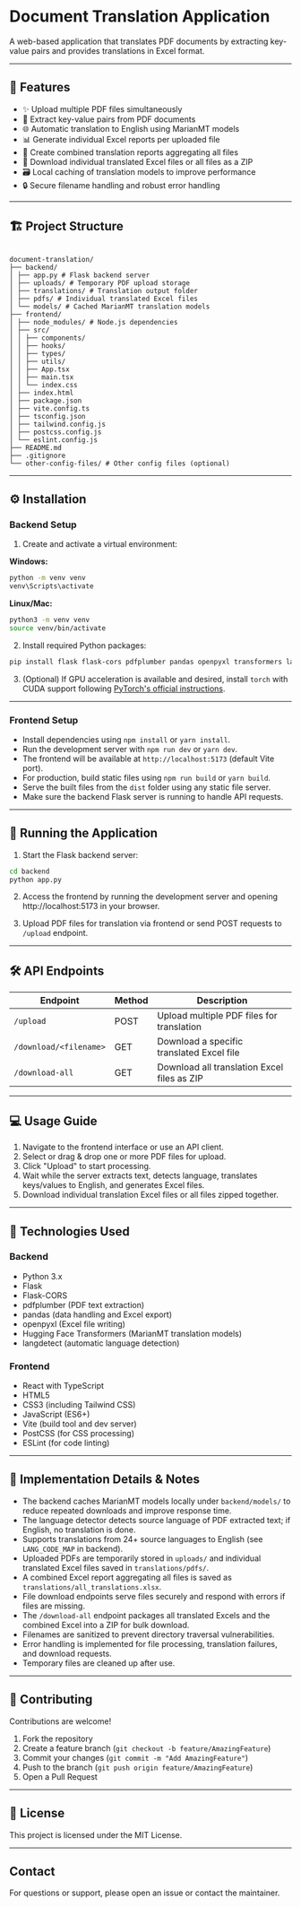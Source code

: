 # Document Translation Application

A web-based application that translates PDF documents by extracting key-value pairs and provides translations in Excel format.

---

## 🚀 Features

- ✨ Upload multiple PDF files simultaneously  
- 📄 Extract key-value pairs from PDF documents  
- 🌐 Automatic translation to English using MarianMT models  
- 📊 Generate individual Excel reports per uploaded file  
- 📑 Create combined translation reports aggregating all files  
- 💾 Download individual translated Excel files or all files as a ZIP  
- 🗃️ Local caching of translation models to improve performance  
- 🔒 Secure filename handling and robust error handling  

---

## 🏗️ Project Structure

```

document-translation/
├── backend/
│ ├── app.py # Flask backend server
│ ├── uploads/ # Temporary PDF upload storage
│ ├── translations/ # Translation output folder
│ ├── pdfs/ # Individual translated Excel files
│ └── models/ # Cached MarianMT translation models
├── frontend/
│ ├── node_modules/ # Node.js dependencies
│ ├── src/
│ │ ├── components/
│ │ ├── hooks/ 
│ │ ├── types/ 
│ │ ├── utils/ 
│ │ ├── App.tsx 
│ │ ├── main.tsx 
│ │ └── index.css 
│ ├── index.html 
│ ├── package.json 
│ ├── vite.config.ts 
│ ├── tsconfig.json 
│ ├── tailwind.config.js 
│ ├── postcss.config.js 
│ └── eslint.config.js 
├── README.md 
├── .gitignore 
└── other-config-files/ # Other config files (optional)

````

---

## ⚙️ Installation

### Backend Setup

1. Create and activate a virtual environment:

**Windows:**
```bash
python -m venv venv
venv\Scripts\activate
````

**Linux/Mac:**

```bash
python3 -m venv venv
source venv/bin/activate
```

2. Install required Python packages:

```bash
pip install flask flask-cors pdfplumber pandas openpyxl transformers langdetect
```

3. (Optional) If GPU acceleration is available and desired, install `torch` with CUDA support following [PyTorch's official instructions](https://pytorch.org/get-started/locally/).

---

### Frontend Setup

* Install dependencies using `npm install` or `yarn install`.
* Run the development server with `npm run dev` or `yarn dev`.
* The frontend will be available at `http://localhost:5173` (default Vite port).
* For production, build static files using `npm run build` or `yarn build`.
* Serve the built files from the `dist` folder using any static file server.
* Make sure the backend Flask server is running to handle API requests.

---

## 🚀 Running the Application

1. Start the Flask backend server:

```bash
cd backend
python app.py
```

2. Access the frontend by running the development server and opening http://localhost:5173 in your browser.

3. Upload PDF files for translation via frontend or send POST requests to `/upload` endpoint.

---

## 🛠️ API Endpoints

| Endpoint               | Method | Description                                 |
| ---------------------- | ------ | ------------------------------------------- |
| `/upload`              | POST   | Upload multiple PDF files for translation   |
| `/download/<filename>` | GET    | Download a specific translated Excel file   |
| `/download-all`        | GET    | Download all translation Excel files as ZIP |

---

## 💻 Usage Guide

1. Navigate to the frontend interface or use an API client.
2. Select or drag & drop one or more PDF files for upload.
3. Click "Upload" to start processing.
4. Wait while the server extracts text, detects language, translates keys/values to English, and generates Excel files.
5. Download individual translation Excel files or all files zipped together.

---

## 🔧 Technologies Used

### Backend

* Python 3.x
* Flask
* Flask-CORS
* pdfplumber (PDF text extraction)
* pandas (data handling and Excel export)
* openpyxl (Excel file writing)
* Hugging Face Transformers (MarianMT translation models)
* langdetect (automatic language detection)

### Frontend

* React with TypeScript
* HTML5
* CSS3 (including Tailwind CSS)
* JavaScript (ES6+)
* Vite (build tool and dev server)
* PostCSS (for CSS processing)
* ESLint (for code linting)

---

## 📝 Implementation Details & Notes

* The backend caches MarianMT models locally under `backend/models/` to reduce repeated downloads and improve response time.
* The language detector detects source language of PDF extracted text; if English, no translation is done.
* Supports translations from 24+ source languages to English (see `LANG_CODE_MAP` in backend).
* Uploaded PDFs are temporarily stored in `uploads/` and individual translated Excel files saved in `translations/pdfs/`.
* A combined Excel report aggregating all files is saved as `translations/all_translations.xlsx`.
* File download endpoints serve files securely and respond with errors if files are missing.
* The `/download-all` endpoint packages all translated Excels and the combined Excel into a ZIP for bulk download.
* Filenames are sanitized to prevent directory traversal vulnerabilities.
* Error handling is implemented for file processing, translation failures, and download requests.
* Temporary files are cleaned up after use.

---

## 🤝 Contributing

Contributions are welcome!

1. Fork the repository
2. Create a feature branch (`git checkout -b feature/AmazingFeature`)
3. Commit your changes (`git commit -m "Add AmazingFeature"`)
4. Push to the branch (`git push origin feature/AmazingFeature`)
5. Open a Pull Request

---

## 📄 License

This project is licensed under the MIT License.

---

## Contact

For questions or support, please open an issue or contact the maintainer.
